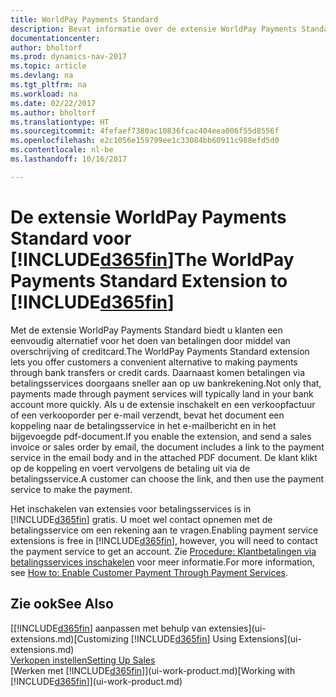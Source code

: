 ```yaml
---
title: WorldPay Payments Standard
description: Bevat informatie over de extensie WorldPay Payments Standard
documentationcenter: 
author: bholtorf
ms.prod: dynamics-nav-2017
ms.topic: article
ms.devlang: na
ms.tgt_pltfrm: na
ms.workload: na
ms.date: 02/22/2017
ms.author: bholtorf
ms.translationtype: HT
ms.sourcegitcommit: 4fefaef7380ac10836fcac404eea006f55d8556f
ms.openlocfilehash: e2c1056e159799ee1c33084bb60911c988efd5d0
ms.contentlocale: nl-be
ms.lasthandoff: 10/16/2017

---
```

# <a name="the-worldpay-payments-standard-extension-to-included365finincludesd365finlongmdmd"></a><span data-ttu-id="a0bf6-103">De extensie WorldPay Payments Standard voor [!INCLUDE[d365fin](includes/d365fin_long_md.md)]</span><span class="sxs-lookup"><span data-stu-id="a0bf6-103">The WorldPay Payments Standard Extension to [!INCLUDE[d365fin](includes/d365fin_long_md.md)]</span></span>
<span data-ttu-id="a0bf6-104">Met de extensie WorldPay Payments Standard biedt u klanten een eenvoudig alternatief voor het doen van betalingen door middel van overschrijving of creditcard.</span><span class="sxs-lookup"><span data-stu-id="a0bf6-104">The WorldPay Payments Standard extension lets you offer customers a convenient alternative to making payments through bank transfers or credit cards.</span></span> <span data-ttu-id="a0bf6-105">Daarnaast komen betalingen via betalingsservices doorgaans sneller aan op uw bankrekening.</span><span class="sxs-lookup"><span data-stu-id="a0bf6-105">Not only that, payments made through payment services will typically land in your bank account more quickly.</span></span>
<span data-ttu-id="a0bf6-106">Als u de extensie inschakelt en een verkoopfactuur of een verkooporder per e-mail verzendt, bevat het document een koppeling naar de betalingsservice in het e-mailbericht en in het bijgevoegde pdf-document.</span><span class="sxs-lookup"><span data-stu-id="a0bf6-106">If you enable the extension, and send a sales invoice or sales order by email, the document includes a link to the payment service in the email body and in the attached PDF document.</span></span> <span data-ttu-id="a0bf6-107">De klant klikt op de koppeling en voert vervolgens de betaling uit via de betalingsservice.</span><span class="sxs-lookup"><span data-stu-id="a0bf6-107">A customer can choose the link, and then use the payment service to make the payment.</span></span>

<span data-ttu-id="a0bf6-108">Het inschakelen van extensies voor betalingsservices is in [!INCLUDE[d365fin](includes/d365fin_md.md)] gratis. U moet wel contact opnemen met de betalingsservice om een rekening aan te vragen.</span><span class="sxs-lookup"><span data-stu-id="a0bf6-108">Enabling payment service extensions is free in [!INCLUDE[d365fin](includes/d365fin_md.md)], however, you will need to contact the payment service to get an account.</span></span> <span data-ttu-id="a0bf6-109">Zie [Procedure: Klantbetalingen via betalingsservices inschakelen](sales-how-enable-payment-service-extensions.md) voor meer informatie.</span><span class="sxs-lookup"><span data-stu-id="a0bf6-109">For more information, see [How to: Enable Customer Payment Through Payment Services](sales-how-enable-payment-service-extensions.md).</span></span>

## <a name="see-also"></a><span data-ttu-id="a0bf6-110">Zie ook</span><span class="sxs-lookup"><span data-stu-id="a0bf6-110">See Also</span></span>
<span data-ttu-id="a0bf6-111">[[!INCLUDE[d365fin](includes/d365fin_md.md)] aanpassen met behulp van extensies](ui-extensions.md)</span><span class="sxs-lookup"><span data-stu-id="a0bf6-111">[Customizing [!INCLUDE[d365fin](includes/d365fin_md.md)] Using Extensions](ui-extensions.md)</span></span>  
[<span data-ttu-id="a0bf6-112">Verkopen instellen</span><span class="sxs-lookup"><span data-stu-id="a0bf6-112">Setting Up Sales</span></span>](sales-setup-sales.md)  
<span data-ttu-id="a0bf6-113">[Werken met [!INCLUDE[d365fin](includes/d365fin_md.md)]](ui-work-product.md)</span><span class="sxs-lookup"><span data-stu-id="a0bf6-113">[Working with [!INCLUDE[d365fin](includes/d365fin_md.md)]](ui-work-product.md)</span></span>
